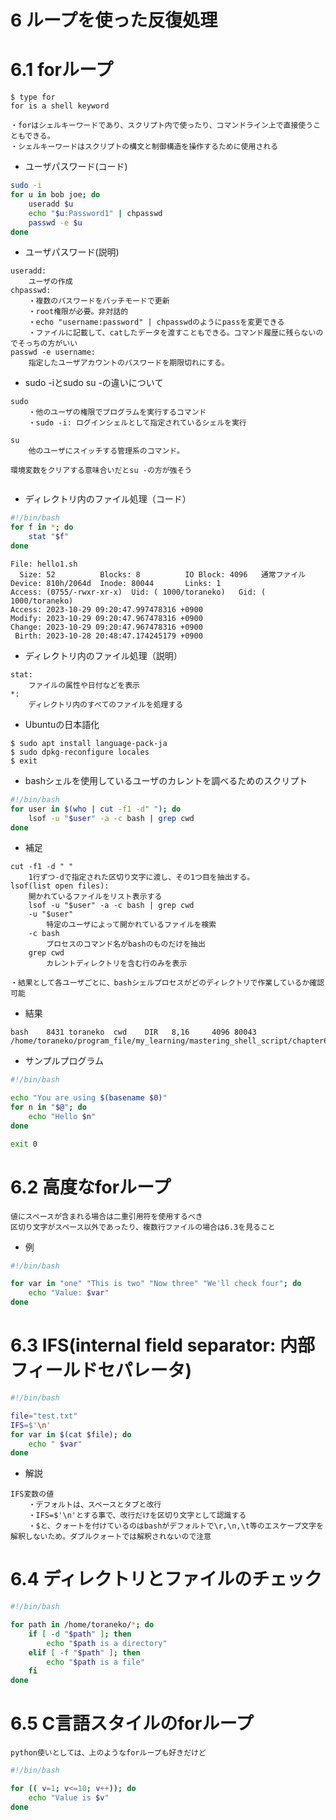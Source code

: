 # 6 ループを使った反復処理

# 6.1 forループ
```
$ type for
for is a shell keyword

・forはシェルキーワードであり、スクリプト内で使ったり、コマンドライン上で直接使うこともできる。
・シェルキーワードはスクリプトの構文と制御構造を操作するために使用される
```
- ユーザパスワード(コード)
```bash
sudo -i
for u in bob joe; do
    useradd $u
    echo "$u:Password1" | chpasswd
    passwd -e $u
done
```
- ユーザパスワード(説明)
```
useradd:
    ユーザの作成
chpasswd:
    ・複数のパスワードをバッチモードで更新
    ・root権限が必要。非対話的
    ・echo "username:password" | chpasswdのようにpassを変更できる
    ・ファイルに記載して、catしたデータを渡すこともできる。コマンド履歴に残らないのでそっちの方がいい
passwd -e username:
    指定したユーザアカウントのパスワードを期限切れにする。

```
- sudo -iとsudo su -の違いについて
```
sudo
    ・他のユーザの権限でプログラムを実行するコマンド
    ・sudo -i: ログインシェルとして指定されているシェルを実行

su
    他のユーザにスイッチする管理系のコマンド。

環境変数をクリアする意味合いだとsu -の方が強そう


```
- ディレクトリ内のファイル処理（コード）
```bash
#!/bin/bash
for f in *; do
    stat "$f"
done
```
```
File: hello1.sh
  Size: 52          Blocks: 8          IO Block: 4096   通常ファイル
Device: 810h/2064d  Inode: 80044       Links: 1
Access: (0755/-rwxr-xr-x)  Uid: ( 1000/toraneko)   Gid: ( 1000/toraneko)
Access: 2023-10-29 09:20:47.997478316 +0900
Modify: 2023-10-29 09:20:47.967478316 +0900
Change: 2023-10-29 09:20:47.967478316 +0900
 Birth: 2023-10-28 20:48:47.174245179 +0900
```
- ディレクトリ内のファイル処理（説明）
```
stat:
    ファイルの属性や日付などを表示
*:
    ディレクトリ内のすべてのファイルを処理する
```

- Ubuntuの日本語化
```
$ sudo apt install language-pack-ja
$ sudo dpkg-reconfigure locales
$ exit
```
- bashシェルを使用しているユーザのカレントを調べるためのスクリプト
```bash
#!/bin/bash
for user in $(who | cut -f1 -d" "); do
    lsof -u "$user" -a -c bash | grep cwd
done
```
- 補足
```
cut -f1 -d " " 
    1行ずつ-dで指定された区切り文字に渡し、その1つ目を抽出する。
lsof(list open files):  
    開かれているファイルをリスト表示する
    lsof -u "$user" -a -c bash | grep cwd
    -u "$user"
        特定のユーザによって開かれているファイルを検索
    -c bash
        プロセスのコマンド名がbashのものだけを抽出
    grep cwd
        カレントディレクトリを含む行のみを表示

・結果として各ユーザごとに、bashシェルプロセスがどのディレクトリで作業しているか確認可能
```
- 結果
```
bash    8431 toraneko  cwd    DIR   8,16     4096 80043 /home/toraneko/program_file/my_learning/mastering_shell_script/chapter6/bin

```

- サンプルプログラム
```bash
#!/bin/bash

echo "You are using $(basename $0)"
for n in "$@"; do
    echo "Hello $n"
done

exit 0
```

# 6.2 高度なforループ
```
値にスペースが含まれる場合は二重引用符を使用するべき
区切り文字がスペース以外であったり、複数行ファイルの場合は6.3を見ること
```
- 例
```bash
#!/bin/bash

for var in "one" "This is two" "Now three" "We'll check four"; do
    echo "Value: $var"
done
```
# 6.3 IFS(internal field separator: 内部フィールドセパレータ)
```bash
#!/bin/bash

file="test.txt"
IFS=$'\n'
for var in $(cat $file); do
    echo " $var"
done
```
- 解説
```
IFS変数の値
    ・デフォルトは、スペースとタブと改行
    ・IFS=$'\n'とする事で、改行だけを区切り文字として認識する
    ・$と、クォートを付けているのはbashがデフォルトで\r,\n,\t等のエスケープ文字を解釈しないため。ダブルクォートでは解釈されないので注意
```

# 6.4 ディレクトリとファイルのチェック
```bash
#!/bin/bash

for path in /home/toraneko/*; do
    if [ -d "$path" ]; then
        echo "$path is a directory"
    elif [ -f "$path" ]; then
        echo "$path is a file"
    fi
done
```

# 6.5 C言語スタイルのforループ
```
python使いとしては、上のようなforループも好きだけど
```
```bash
#!/bin/bash

for (( v=1; v<=10; v++)); do
    echo "Value is $v"
done
```